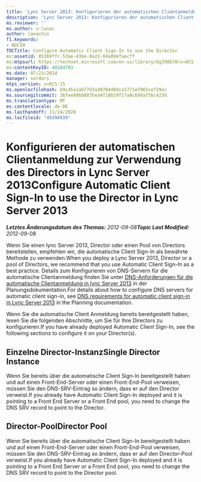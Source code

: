```yaml
---
title: 'Lync Server 2013: Konfigurieren der automatischen Clientanmeldung zur Verwendung des Directors'
description: 'Lync Server 2013: Konfigurieren der automatischen Client Sign-In zur Verwendung des Directors'
ms.reviewer: ''
ms.author: v-lanac
author: lanachin
f1.keywords:
- NOCSH
TOCTitle: Configure Automatic Client Sign-In to use the Director
ms:assetid: 85369ffc-53ae-43be-8a23-84a094faecff
ms:mtpsurl: https://technet.microsoft.com/en-us/library/Gg398678(v=OCS.15)
ms:contentKeyID: 48184703
ms.date: 07/23/2014
manager: serdars
mtps_version: v=OCS.15
ms.openlocfilehash: b9c45a1a677d3a30704d8dca1771ef865cef29ec
ms.sourcegitcommit: 36fee89bb887bea4f18b19f17a8c69daf5bc423d
ms.translationtype: MT
ms.contentlocale: de-DE
ms.lasthandoff: 11/24/2020
ms.locfileid: "49394939"
---
```

# <a name="configure-automatic-client-sign-in-to-use-the-director-in-lync-server-2013"></a><span data-ttu-id="cedbb-103">Konfigurieren der automatischen Clientanmeldung zur Verwendung des Directors in Lync Server 2013</span><span class="sxs-lookup"><span data-stu-id="cedbb-103">Configure Automatic Client Sign-In to use the Director in Lync Server 2013</span></span>

<div data-xmlns="http://www.w3.org/1999/xhtml">

<div class="topic" data-xmlns="http://www.w3.org/1999/xhtml" data-msxsl="urn:schemas-microsoft-com:xslt" data-cs="https://msdn.microsoft.com/">

<div data-asp="https://msdn2.microsoft.com/asp">



</div>

<div id="mainSection">

<div id="mainBody"><span data-ttu-id="cedbb-104">

<span> </span></span><span class="sxs-lookup"><span data-stu-id="cedbb-104">

<span> </span></span></span>

<span data-ttu-id="cedbb-105">_**Letztes Änderungsdatum des Themas:** 2012-09-08_</span><span class="sxs-lookup"><span data-stu-id="cedbb-105">_**Topic Last Modified:** 2012-09-08_</span></span>

<span data-ttu-id="cedbb-106">Wenn Sie einen lync Server 2013, Director oder einen Pool von Directors bereitstellen, empfehlen wir, die automatische Client Sign-In als bewährte Methode zu verwenden.</span><span class="sxs-lookup"><span data-stu-id="cedbb-106">When you deploy a Lync Server 2013, Director or a pool of Directors, we recommend that you use Automatic Client Sign-In as a best practice.</span></span> <span data-ttu-id="cedbb-107">Details zum Konfigurieren von DNS-Servern für die automatische Clientanmeldung finden Sie unter [DNS-Anforderungen für die automatische Clientanmeldung in lync Server 2013](lync-server-2013-dns-requirements-for-automatic-client-sign-in.md) in der Planungsdokumentation.</span><span class="sxs-lookup"><span data-stu-id="cedbb-107">For details about how to configure DNS servers for automatic client sign-in, see [DNS requirements for automatic client sign-in in Lync Server 2013](lync-server-2013-dns-requirements-for-automatic-client-sign-in.md) in the Planning documentation.</span></span>

<span data-ttu-id="cedbb-108">Wenn Sie die automatische Client Anmeldung bereits bereitgestellt haben, lesen Sie die folgenden Abschnitte, um Sie für Ihre Directors zu konfigurieren.</span><span class="sxs-lookup"><span data-stu-id="cedbb-108">If you have already deployed Automatic Client Sign-In, see the following sections to configure it on your Director(s).</span></span>

<div>

## <a name="single-director-instance"></a><span data-ttu-id="cedbb-109">Einzelne Director-Instanz</span><span class="sxs-lookup"><span data-stu-id="cedbb-109">Single Director Instance</span></span>

<span data-ttu-id="cedbb-110">Wenn Sie bereits über die automatische Client Sign-In bereitgestellt haben und auf einen Front-End-Server oder einen Front-End-Pool verweisen, müssen Sie den DNS-SRV-Eintrag so ändern, dass er auf den Director verweist.</span><span class="sxs-lookup"><span data-stu-id="cedbb-110">If you already have Automatic Client Sign-In deployed and it is pointing to a Front End Server or a Front End pool, you need to change the DNS SRV record to point to the Director.</span></span>

</div>

<div>

## <a name="director-pool"></a><span data-ttu-id="cedbb-111">Director-Pool</span><span class="sxs-lookup"><span data-stu-id="cedbb-111">Director Pool</span></span>

<span data-ttu-id="cedbb-112">Wenn Sie bereits über die automatische Client Sign-In bereitgestellt haben und auf einen Front-End-Server oder einen Front-End-Pool verweisen, müssen Sie den DNS-SRV-Eintrag so ändern, dass er auf den Director-Pool verweist.</span><span class="sxs-lookup"><span data-stu-id="cedbb-112">If you already have Automatic Client Sign-In deployed and it is pointing to a Front End Server or a Front End pool, you need to change the DNS SRV record to point to the Director pool.</span></span>

<span data-ttu-id="cedbb-113"></div>

</div>

<span> </span>

</div>

</div>

</span><span class="sxs-lookup"><span data-stu-id="cedbb-113"></div>

</div>

<span> </span>

</div>

</div>

</span></span></div>

